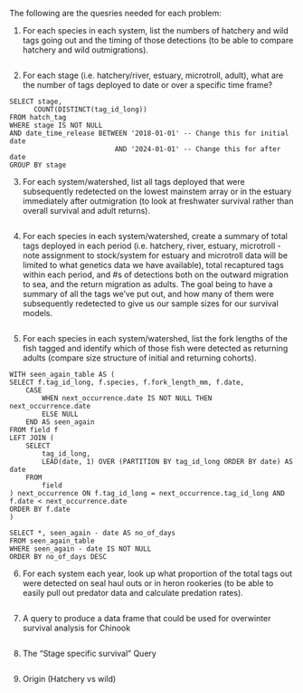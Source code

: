 The following are the quesries needed for each problem:

1. For each species in each system, list the numbers of hatchery and wild tags going out and the timing of those detections (to be able to compare hatchery and wild outmigrations).

```
```

2. For each stage (i.e. hatchery/river, estuary, microtroll, adult), what are the number of tags deployed to date or over a specific time frame?

```
SELECT stage,
      COUNT(DISTINCT(tag_id_long))
FROM hatch_tag 
WHERE stage IS NOT NULL
AND date_time_release BETWEEN '2018-01-01' -- Change this for initial date
                          AND '2024-01-01' -- Change this for after date
GROUP BY stage
```

3. For each system/watershed, list all tags deployed that were subsequently redetected on the lowest mainstem array or in the estuary immediately after outmigration (to look at freshwater survival rather than overall survival and adult returns).

```
```

4. For each species in each system/watershed, create a summary of total tags deployed in each period (i.e. hatchery, river, estuary, microtroll - note assignment to stock/system for estuary and microtroll data will be limited to what genetics data we have available), total recaptured tags within each period, and #s of detections both on the outward migration to sea, and the return migration as adults. The goal being to have a summary of all the tags we’ve put out, and how many of them were subsequently redetected to give us our sample sizes for our survival models.

```
```

5. For each species in each system/watershed, list the fork lengths of the fish tagged and identify which of those fish were detected as returning adults (compare size structure of initial and returning cohorts).

```
WITH seen_again_table AS (
SELECT f.tag_id_long, f.species, f.fork_length_mm, f.date, 
    CASE
        WHEN next_occurrence.date IS NOT NULL THEN next_occurrence.date
        ELSE NULL
    END AS seen_again
FROM field f
LEFT JOIN (
    SELECT
        tag_id_long,
        LEAD(date, 1) OVER (PARTITION BY tag_id_long ORDER BY date) AS date
    FROM
        field
) next_occurrence ON f.tag_id_long = next_occurrence.tag_id_long AND f.date < next_occurrence.date
ORDER BY f.date
)

SELECT *, seen_again - date AS no_of_days
FROM seen_again_table
WHERE seen_again - date IS NOT NULL
ORDER BY no_of_days DESC
```

6. For each system each year, look up what proportion of the total tags out were detected on seal haul outs or in heron rookeries (to be able to easily pull out predator data and calculate predation rates).

```
```

7. A query to produce a data frame that could be used for overwinter survival analysis for Chinook

```
```

8. The “Stage specific survival” Query

```
```

9. Origin (Hatchery vs wild)

```
```
